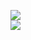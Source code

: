 [![](https://img.shields.io/badge/Made%20With-Github%20Spray-lightgrey.svg?style=for-the-badge&logo=github)](https://github.com/Annihil/github-spray#1630)  
[![](https://i.imgur.com/2DrTn0Z.gif)](https://github.com/Annihil/github-spray)